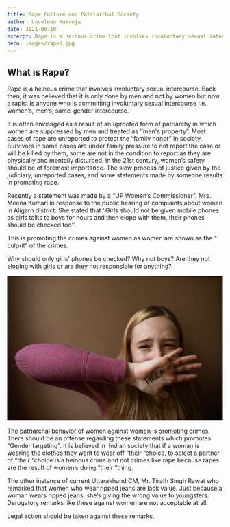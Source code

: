 ```yaml
---
title: Rape Culture and Patriarchal Society
author: Loveleen Kukreja
date: 2021-06-10
excerpt: Rape is a heinous crime that involves involuntary sexual intercourse.
hero: images/raped.jpg
---
```

## What is Rape?

Rape is a heinous crime that involves involuntary sexual intercourse. Back then, it was believed that it is only done by men and not by women but now a rapist is anyone who is committing involuntary sexual intercourse i.e. women’s, men’s, same-gender intercourse.

It is often envisaged as a result of an uprooted form of patriarchy in which women are suppressed by men and treated as ‘’men's property”. Most cases of rape are unreported to protect the “family honor” in society. Survivors in some cases are under family pressure to not report the case or will be killed by them, some are not in the condition to report as they are physically and mentally disturbed. In the 21st century, women’s safety should be of foremost importance. The slow process of justice given by the judiciary, unreported cases, and some statements made by someone results in promoting rape.

Recently a statement was made by a “UP Women’s Commissioner”, Mrs. Meena Kumari in response to the public hearing of complaints about women in Aligarh district. She stated that ‘’Girls should not be given mobile phones as girls talks to boys for hours and then elope with them, their phones should be checked too’’. 

This is promoting the crimes against women as women are shown as the “ culprit” of the crimes. 

Why should only girls' phones be checked? Why not boys? Are they not eloping with girls or are they not responsible for anything?

![Stop sexual assult](images/please-stop-rape.jpg "Stop sexual assult")

The patriarchal behavior of women against women is promoting crimes. There should be an offense regarding these statements which promotes “Gender targeting”. It is believed in  Indian society that if a woman is wearing the clothes they want to wear off “their “choice, to select a partner of “their “choice is a heinous crime and not crimes like rape because rapes are the result of women’s doing “their “thing.

The other instance of current Uttarakhand CM, Mr. Tirath Singh Rawat who remarked that women who wear ripped jeans are lack value. Just because a woman wears ripped jeans, she’s giving the wrong value to youngsters. Derogatory remarks like these against women are not acceptable at all.

Legal action should be taken against these remarks.